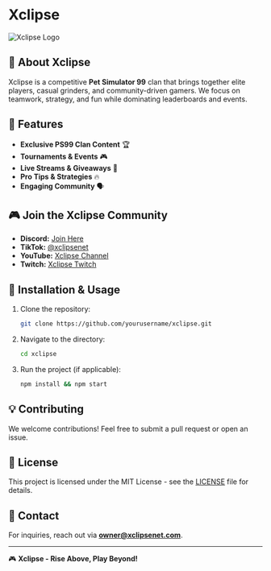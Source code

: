 # Xclipse

![Xclipse Logo]([https://cdn.discordapp.com/attachments/1238725269704146995/1339902512169222154/cb3d015e0b673180bb096b221c52a501.webp?ex=67b068f5&is=67af1775&hm=453fdfb808194238c8d13c19f9ea925ad7a367ec18e631dd5134a930ff64760f&])

## 🌟 About Xclipse
Xclipse is a competitive **Pet Simulator 99** clan that brings together elite players, casual grinders, and community-driven gamers. We focus on teamwork, strategy, and fun while dominating leaderboards and events.

## 🚀 Features
- **Exclusive PS99 Clan Content** 🏆
- **Tournaments & Events** 🎮
- **Live Streams & Giveaways** 🎁
- **Pro Tips & Strategies** 🔥
- **Engaging Community** 🗣️

## 🎮 Join the Xclipse Community
- **Discord:** [Join Here](https://discord.gg/xrx97aHzp8)
- **TikTok:** [@xclipsenet](https://www.tiktok.com/@xclipsenet)
- **YouTube:** [Xclipse Channel](https://www.youtube.com/channel/yourchannel)
- **Twitch:** [Xclipse Twitch](https://www.twitch.tv/ttvleeeroy)

## 📜 Installation & Usage
1. Clone the repository:
   ```sh
   git clone https://github.com/yourusername/xclipse.git
   ```
2. Navigate to the directory:
   ```sh
   cd xclipse
   ```
3. Run the project (if applicable):
   ```sh
   npm install && npm start
   ```

## 💡 Contributing
We welcome contributions! Feel free to submit a pull request or open an issue.

## 📜 License
This project is licensed under the MIT License - see the [LICENSE](LICENSE) file for details.

## 📧 Contact
For inquiries, reach out via **owner@xclipsenet.com**.

---
🎮 **Xclipse - Rise Above, Play Beyond!**

